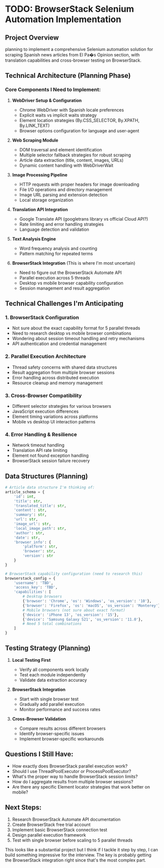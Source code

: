 # TODO: BrowserStack Selenium Automation Implementation

## Project Overview
planning to implement a comprehensive Selenium automation solution for scraping Spanish news articles from El Pa�s Opinion section, with translation capabilities and cross-browser testing on BrowserStack. 

## Technical Architecture (Planning Phase)

### Core Components I Need to Implement:
1. **WebDriver Setup & Configuration**
   - Chrome WebDriver with Spanish locale preferences
   - Explicit waits vs implicit waits strategy
   - Element location strategies (By.CSS_SELECTOR, By.XPATH, By.LINK_TEXT)
   - Browser options configuration for language and user-agent

2. **Web Scraping Module**
   - DOM traversal and element identification
   - Multiple selector fallback strategies for robust scraping
   - Article data extraction (title, content, images, URLs)
   - Dynamic content handling with WebDriverWait

3. **Image Processing Pipeline**
   - HTTP requests with proper headers for image downloading
   - File I/O operations and directory management
   - Image URL parsing and extension detection
   - Local storage organization

4. **Translation API Integration**
   - Google Translate API (googletrans library vs official Cloud API?)
   - Rate limiting and error handling strategies
   - Language detection and validation

5. **Text Analysis Engine**
   - Word frequency analysis and counting
   - Pattern matching for repeated terms

6. **BrowserStack Integration** (This is where I'm most uncertain)
   - Need to figure out the BrowserStack Automate API
   - Parallel execution across 5 threads
   - Desktop vs mobile browser capability configuration
   - Session management and result aggregation

## Technical Challenges I'm Anticipating

### 1. BrowserStack Configuration
- Not sure about the exact capability format for 5 parallel threads
- Need to research desktop vs mobile browser combinations
- Wondering about session timeout handling and retry mechanisms
- API authentication and credential management

### 2. Parallel Execution Architecture
- Thread safety concerns with shared data structures
- Result aggregation from multiple browser sessions
- Error handling across distributed execution
- Resource cleanup and memory management

### 3. Cross-Browser Compatibility
- Different selector strategies for various browsers
- JavaScript execution differences
- Element timing variations across platforms
- Mobile vs desktop UI interaction patterns

### 4. Error Handling & Resilience
- Network timeout handling
- Translation API rate limiting
- Element not found exception handling
- BrowserStack session failure recovery

## Data Structures (Planning)

```python
# Article data structure I'm thinking of:
article_schema = {
    'id': int,
    'title': str,
    'translated_title': str,
    'content': str,
    'summary': str,
    'url': str,
    'image_url': str,
    'local_image_path': str,
    'author': str,
    'date': str,
    'browser_info': {
        'platform': str,
        'browser': str,
        'version': str
    }
}

# BrowserStack capability configuration (need to research this)
browserstack_config = {
    'username': 'TBD',
    'access_key': 'TBD',
    'capabilities': [
        # Desktop browsers
        {'browser': 'Chrome', 'os': 'Windows', 'os_version': '10'},
        {'browser': 'Firefox', 'os': 'macOS', 'os_version': 'Monterey'},
        # Mobile browsers (not sure about exact format)
        {'device': 'iPhone 13', 'os_version': '15'},
        {'device': 'Samsung Galaxy S21', 'os_version': '11.0'},
        # Need 5 total combinations
    ]
}
```


## Testing Strategy (Planning)
1. **Local Testing First**
   - Verify all components work locally
   - Test each module independently
   - Validate data extraction accuracy

2. **BrowserStack Integration**
   - Start with single browser test
   - Gradually add parallel execution
   - Monitor performance and success rates

3. **Cross-Browser Validation**
   - Compare results across different browsers
   - Identify browser-specific issues
   - Implement browser-specific workarounds

## Questions I Still Have:
- How exactly does BrowserStack parallel execution work?
- Should I use ThreadPoolExecutor or ProcessPoolExecutor?
- What's the proper way to handle BrowserStack session limits?
- How do I aggregate results from multiple browser sessions?
- Are there any specific Element locator strategies that work better on mobile?

## Next Steps:
1. Research BrowserStack Automate API documentation
2. Create BrowserStack free trial account
3. Implement basic BrowserStack connection test
4. Design parallel execution framework
5. Test with single browser before scaling to 5 parallel threads

This looks like a substantial project but I think if I tackle it step by step, I can build something impressive for the interview. The key is probably getting the BrowserStack integration right since that's the most complex part.
